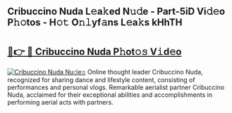 ## Cribuccino Nuda L𝚎a𝚔ed N𝚞𝚍e - Part-5iD Vi𝚍𝚎o P𝚑𝚘tos - H𝚘𝚝 O𝚗𝚕yf𝚊ns L𝚎a𝚔s kHhTH

# <h2><a href="http://kf6ibs.oniu.top/?m=Cribuccino+Nuda">🔗👉 🔴 Cribuccino Nuda P𝚑ot𝚘𝚜 V𝚒d𝚎o</a></h2>

[![Cribuccino Nuda Nu𝚍e𝚜](https://i.imgur.com/0qMVB7G.gif)](http://kf6ibs.oniu.top/?m=Cribuccino+Nuda)
Online thought leader Cribuccino Nuda, recognized for sharing dance and lifestyle content, consisting of performances and personal vlogs. Remarkable aerialist partner Cribuccino Nuda, acclaimed for their exceptional abilities and accomplishments in performing aerial acts with partners.  
